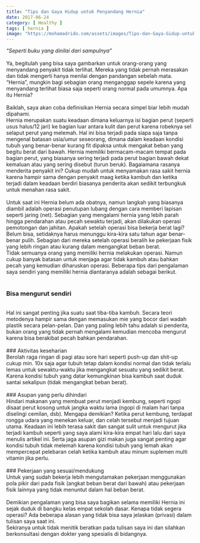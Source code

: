 ```yaml
---
title: "Tips dan Gaya Hidup untuk Penyandang Hernia"
date: 2017-06-24
category: [ Healthy ]
tags: [ hernia ]
image: "https://mohamadrido.com/assets/images/Tips-dan-Gaya-Gidup-untuk-Penyandang-Hernia.jpg"
---
```

<i>“Seperti buku yang dinilai dari sampulnya”</i><br />
<br />
Ya, begitulah yang bisa saya gambarkan untuk orang-orang yang menyandang penyakit tidak terlihat. Mereka yang tidak pernah merasakan dan tidak mengerti hanya menilai dengan pandangan sebelah mata. “Hernia”, mungkin bagi sebagian orang menganggap sepele karena yang menyandang terlihat biasa saja seperti orang normal pada umumnya. Apa itu Hernia?<br />
<br />
Baiklah, saya akan coba definisikan Hernia secara simpel biar lebih mudah dipahami.<br />
Hernia merupakan suatu keadaan dimana keluarnya isi bagian perut (seperti usus halus/12 jari) ke bagian luar antara kulit dan perut karena robeknya sel selaput perut yang melemah. Hal ini bisa terjadi pada siapa saja tanpa mengenal batasan usia/umur seseorang, dimana dalam keadaan kondisi tubuh yang benar-benar kurang fit dipaksa untuk mengakat beban yang begitu berat dari bawah. Hernia memiliki bermacam-macam tempat pada bagian perut, yang biasanya sering terjadi pada perut bagian bawah dekat kemaluan atau yang sering disebut (turun beruk). Bagaiamana rasanya menderita penyakit ini? Cukup mudah untuk menyamakan rasa sakit hernia karena hampir sama dengan penyakit maag ketika kambuh dan ketika terjadi dalam keadaan berdiri biasanya penderita akan sedikit terbungkuk untuk menahan rasa sakit.<br />
<br />
Untuk saat ini Hernia belum ada obatnya, namun langkah yang biasanya diambil adalah operasi penutupan lubang dengan cara memberi lapisan seperti jaring (net). Sebagian yang mengalami hernia yang lebih parah hingga pendarahan atau pecah sewaktu terjadi, akan dilakukan operasi pemotongan dan jahitan. Apakah setelah operasi bisa bekerja berat lagi? Belum bisa, setidaknya harus menunggu kira-kira satu tahun agar benar-benar pulih. Sebagian dari mereka setelah operasi beralih ke pekerjaan fisik yang lebih ringan atau kurang dalam mengangkat beban berat.<br />
Tidak semuanya orang yang memiliki hernia melakukan operasi. Namun cukup banyak batasan untuk menjaga agar tidak kambuh atau bahkan pecah yang kemudian diharuskan operasi. Beberapa tips dari pengalaman saya sendiri yang memiliki hernia diantaranya adalah sebagai berikut.<br />
<br />
### Bisa mengurut sendiri
<br />
Hal ini sangat penting jika suatu saat tiba-tiba kambuh. Secara teori metodenya hampir sama dengan memasukan mie yang bocor dari wadah plastik secara pelan-pelan. Dan yang paling lebih tahu adalah si penderita, bukan orang yang tidak pernah mengalami kemudian mencoba mengurut karena bisa berakibat pecah bahkan pendarahan.<br />
<br />
### Aktivitas keseharian
<br />
Berolah raga ringan di pagi atau sore hari seperti push-up dan shit-up cukup min. 10x saja agar tubuh tetap dalam kondisi normal dan tidak terlalu lemas untuk sewaktu-waktu jika mengangkat sesuatu yang sedikit berat. Karena kondisi tubuh yang datar kemungkinan bisa kambuh saat duduk santai sekalipun (tidak mengangkat beban berat).<br />
<br />
### Asupan yang perlu dihindari
<br />
Hindari makanan yang membuat perut menjadi kembung, seperti ngopi disaat perut kosong untuk jangka waktu lama (ngopi di malam hari tanpa diselingi cemilan, dsb). Mengapa demikian? Ketika perut kembung, terdapat rongga udara yang menekan keluar, dan celah tersebut menjadi tujuan utama. Keadaan ini lebih terasa sakit dan sangat sulit untuk mengurut jika terjadi kambuh seperti yang saya alami kira-kira empat hari lalu dari saya menulis artikel ini. Serta jaga asupan gizi makan juga sangat penting agar kondisi tubuh tidak melemah karena kondisi tubuh yang lemah akan mempercepat pelebaran celah ketika kambuh atau minum suplemen multi vitamin jika perlu.<br />
<br />
### Pekerjaan yang sesuai/mendukung
<br />
Untuk yang sudah bekerja lebih mengutamakan pekerjaan menggunakan pola pikir dari pada fisik (angkat beban berat dari bawah) atau pekerjaan fisik lainnya yang tidak menuntut dalam hal beban berat.<br />
<br />
Demikian pengalaman yang bisa saya bagikan selama memiliki Hernia ini sejak duduk di bangku kelas empat sekolah dasar. Kenapa tidak segera operasi? Ada beberapa alasan yang tidak bisa saya jelaskan (privasi) dalam tulisan saya saat ini.<br />
Sekiranya untuk tidak menitik beratkan pada tulisan saya ini dan silahkan berkonsultasi dengan dokter yang spesialis di bidangnya.

